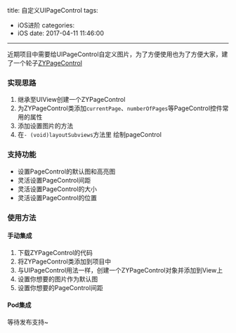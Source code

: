 title: 自定义UIPageControl
tags:
  - iOS进阶
categories:
  - iOS
date: 2017-04-11 11:46:00
---

近期项目中需要给UIPageControl自定义图片，为了方便使用也为了方便大家，建了一个轮子[ZYPageControl](https://github.com/luzhiyongGit/ZYPageControl)

### 实现思路
1. 继承至UIView创建一个ZYPageControl
2. 为ZYPageControl类添加`currentPage`、`numberOfPages`等PageControl控件常用的属性
3. 添加设置图片的方法
4. 在`- (void)layoutSubviews`方法里 绘制pageControl

### 支持功能
- 设置PageControl的默认图和高亮图
- 灵活设置PageControl间距
- 灵活设置PageControl的大小
- 灵活设置PageControl的位置

### 使用方法
#### 手动集成
1. 下载ZYPageControl的代码
2. 将ZYPageControl类添加到项目中
3. 与UIPageControl用法一样，创建一个ZYPageControl对象并添加到View上
4. 设置你想要的图片作为默认图
5. 设置你想要的PageControl间距

#### Pod集成
等待发布支持~



